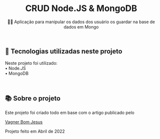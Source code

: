 <h1 align="center"> CRUD Node.JS & MongoDB</h1>
<p align="center">🐱‍👤 Aplicação para manipular os dados dos usuário os guardar na base de dados em Mongo</p><br>

## 🚀 Tecnologias utilizadas neste projeto
<p>Neste projeto foi utilizado: <br> • Node.JS<br>• MongoDB</p><br>

## 📚 Sobre o projeto
<p>Este projeto foi criado todo em base com o artigo publicado pelo</p> <a href="https://vagnerbomjesus.medium.com/crud-em-nodejs-momgodb-6996183b63fc">Vagner Bom Jesus</a>

<p>Projeto feito em Abril de 2022</p>
